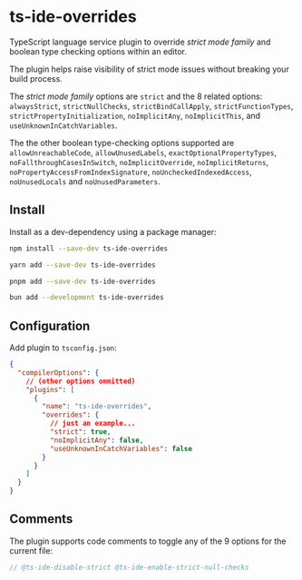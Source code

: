 # ts-ide-overrides

TypeScript language service plugin to override _strict mode family_ and boolean type checking options within an editor.

The plugin helps raise visibility of strict mode issues without breaking your build process.

The _strict mode family_ options are `strict` and the 8 related options: `alwaysStrict`, `strictNullChecks`, `strictBindCallApply`, `strictFunctionTypes`, `strictPropertyInitialization`, `noImplicitAny`, `noImplicitThis`, and `useUnknownInCatchVariables`.

The the other boolean type-checking options supported are `allowUnreachableCode`, `allowUnusedLabels`, `exactOptionalPropertyTypes`, `noFallthroughCasesInSwitch`, `noImplicitOverride`, `noImplicitReturns`, `noPropertyAccessFromIndexSignature`, `noUncheckedIndexedAccess`, `noUnusedLocals` and `noUnusedParameters`.

## Install

Install as a dev-dependency using a package manager:

```bash
npm install --save-dev ts-ide-overrides
```

```bash
yarn add --save-dev ts-ide-overrides
```

```bash
pnpm add --save-dev ts-ide-overrides
```

```bash
bun add --development ts-ide-overrides
```

## Configuration

Add plugin to `tsconfig.json`:

```json
{
  "compilerOptions": {
    // (other options ommitted)
    "plugins": [
      {
        "name": "ts-ide-overrides",
        "overrides": {
          // just an example...
          "strict": true,
          "noImplicitAny": false,
          "useUnknownInCatchVariables": false
        }
      }
    ]
  }
}
```

## Comments

The plugin supports code comments to toggle any of the 9 options for the current file:

```ts
// @ts-ide-disable-strict @ts-ide-enable-strict-null-checks
```
